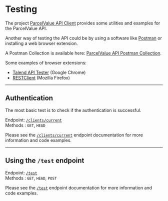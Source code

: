# Testing

The project [ParcelValue API Client](https://github.com/parcelvalue/api-client) provides some utilities and examples for the ParcelValue API.

Another way of testing the API could be by using a software like [Postman](https://www.postman.com/) or installing a web browser extension.

A Postman Collection is available here: [ParcelValue API Postman Collection](https://github.com/parcelvalue/postman-collection).

Some examples of browser extensions:  

* [Talend API Tester](https://chrome.google.com/webstore/detail/restlet-client-rest-api-t/aejoelaoggembcahagimdiliamlcdmfm  ) (Google Chrome)  
* [RESTClient](https://addons.mozilla.org/en-US/firefox/addon/restclient/) (Mozilla Firefox)

---
## Authentication

The most basic test is to check if the authentication is successful.

Endpoint: [`/clients/current`](/docs/Endpoints/Clients/Current.md)  
Methods : `GET`, `HEAD`

Please see the [`/clients/current`](/docs/Endpoints/Clients/Current.md) endpoint documentation for more information and code examples.

---
## Using the `/test` endpoint

Endpoint: [`/test`](/docs/Endpoints/Test.md)  
Methods : `GET`, `HEAD`, `POST`

Please see the [`/test`](/docs/Endpoints/Test.md) endpoint documentation for more information and code examples.
